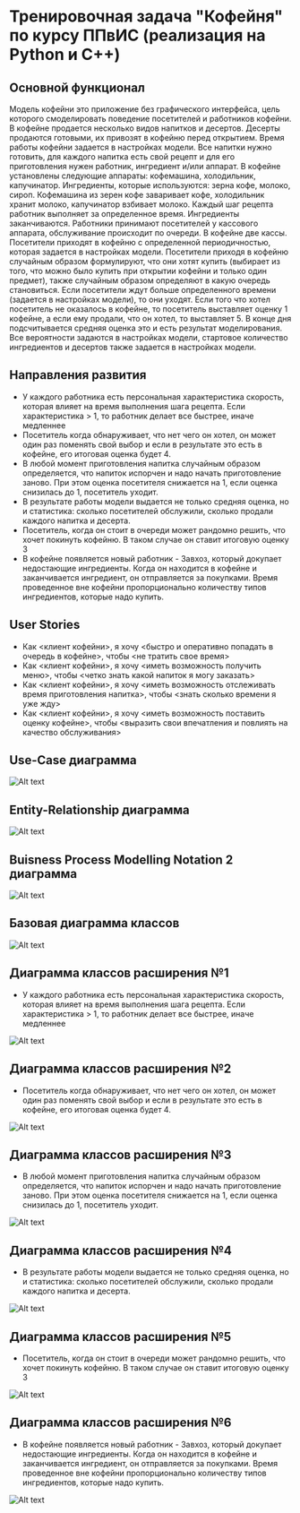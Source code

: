 # Тренировочная задача "Кофейня" по курсу ППвИС (реализация на Python и C++)

## Основной функционал
Модель кофейни это приложение без графического интерфейса, цель которого смоделировать поведение посетителей и работников кофейни. В кофейне продается несколько видов напитков и десертов. Десерты продаются готовыми, их привозят в кофейню перед открытием. Время работы кофейни задается в настройках модели. Все напитки нужно готовить, для каждого напитка есть свой рецепт и для его приготовления нужен работник, ингредиент и/или аппарат. В кофейне установлены следующие аппараты: кофемашина, холодильник, капучинатор. Ингредиенты, которые используются: зерна кофе, молоко, сироп. Кофемашина из зерен кофе заваривает кофе, холодильник хранит молоко, капучинатор взбивает молоко. Каждый шаг рецепта работник выполняет за определенное время. Ингредиенты заканчиваются. Работники принимают посетителей у кассового аппарата, обслуживание происходит по очереди. В кофейне две кассы. Посетители приходят в кофейню с определенной периодичностью, которая задается в настройках модели. Посетители приходя в кофейню случайным образом формулируют, что они хотят купить (выбирает из того, что можно было купить при открытии кофейни и только один предмет), также случайным образом определяют в какую очередь становиться. Если посетители ждут больше определенного времени (задается в настройках модели), то они уходят. Если того что хотел посетитель не оказалось в кофейне, то посетитель выставляет оценку 1 кофейне, а если ему продали, что он хотел, то выставляет 5. В конце дня подсчитывается средняя оценка это и есть результат моделирования. Все вероятности задаются в настройках модели, стартовое количество ингредиентов и десертов также задается в настройках модели.

## Направления развития
- У каждого работника есть персональная характеристика скорость, которая влияет на время выполнения шага рецепта. Если характеристика > 1, то работник делает все быстрее, иначе медленнее
- Посетитель когда обнаруживает, что нет чего он хотел, он может один раз поменять свой выбор и если в результате это есть в кофейне, его итоговая оценка будет 4.
- В любой момент приготовления напитка случайным образом определяется, что напиток испорчен и надо начать приготовление заново. При этом оценка посетителя снижается на 1, если оценка снизилась до 1, посетитель уходит.
- В результате работы модели выдается не только средняя оценка, но и статистика: сколько посетителей обслужили, сколько продали каждого напитка и десерта.
- Посетитель, когда он стоит в очереди может рандомно решить, что хочет покинуть кофейню. В таком случае он ставит итоговую оценку 3
- В кофейне появляется новый работник - Завхоз, который докупает недостающие ингредиенты. Когда он находится в кофейне и заканчивается ингредиент, он отправляется за покупками. Время проведенное вне кофейни пропорционально количеству типов ингредиентов, которые надо купить.

## User Stories
- Как <клиент кофейни>, я хочу <быстро и оперативно попадать в очередь в кофейне>, чтобы <не тратить свое время>
- Как <клиент кофейни>, я хочу <иметь возможность получить меню>, чтобы <четко знать какой напиток я могу заказать>
- Как <клиент кофейни>, я хочу <иметь возможность отслеживать время приготовления напитка>, чтобы <знать сколько времени я уже жду>
- Как <клиент кофейни>, я хочу <иметь возможность поставить оценку кофейне>, чтобы <выразить свои впечатления и повлиять на качество обслуживания>

## Use-Case диаграмма
![Alt text](https://github.com/aswejei/cafe_ppvis/blob/master/docs/use_case_cafe.png "Use-Case диаграмма")

## Entity-Relationship диаграмма
![Alt text](https://github.com/aswejei/cafe_ppvis/blob/master/docs/ER_cafe.png "Entity-Telationship диаграмма")

## Buisness Process Modelling Notation 2 диаграмма
![Alt text](https://github.com/aswejei/cafe_ppvis/blob/master/docs/cafe_bpmn.png "Buisness Process Modelling Notation 2 диаграмма")

## Базовая диаграмма классов
![Alt text](https://github.com/aswejei/cafe_ppvis/blob/master/docs/Class%20Diagrams/base.png "Базовая диаграмма классов")

## Диаграмма классов расширения №1
- У каждого работника есть персональная характеристика скорость, которая влияет на время выполнения шага рецепта. Если характеристика > 1, то работник делает все быстрее, иначе медленнее

![Alt text](https://github.com/aswejei/cafe_ppvis/blob/master/docs/Class%20Diagrams/extension1/Extension1.png "Диаграмма классов расширения №1")

## Диаграмма классов расширения №2
- Посетитель когда обнаруживает, что нет чего он хотел, он может один раз поменять свой выбор и если в результате это есть в кофейне, его итоговая оценка будет 4.

![Alt text](https://github.com/aswejei/cafe_ppvis/blob/master/docs/Class%20Diagrams/extension2/Extension2.png "Диаграмма классов расширения №2")

## Диаграмма классов расширения №3
- В любой момент приготовления напитка случайным образом определяется, что напиток испорчен и надо начать приготовление заново. При этом оценка посетителя снижается на 1, если оценка снизилась до 1, посетитель уходит.

![Alt text](https://github.com/aswejei/cafe_ppvis/blob/master/docs/Class%20Diagrams/extension3/Extension3.png "Диаграмма классов расширения №3")

## Диаграмма классов расширения №4
- В результате работы модели выдается не только средняя оценка, но и статистика: сколько посетителей обслужили, сколько продали каждого напитка и десерта.

![Alt text](https://github.com/aswejei/cafe_ppvis/blob/master/docs/Class%20Diagrams/extension4/Extension4.png "Диаграмма классов расширения №4")

## Диаграмма классов расширения №5
- Посетитель, когда он стоит в очереди может рандомно решить, что хочет покинуть кофейню. В таком случае он ставит итоговую оценку 3

![Alt text](https://github.com/aswejei/cafe_ppvis/blob/master/docs/Class%20Diagrams/extension5/Extension5.png "Диаграмма классов расширения №5")

## Диаграмма классов расширения №6
- В кофейне появляется новый работник - Завхоз, который докупает недостающие ингредиенты. Когда он находится в кофейне и заканчивается ингредиент, он отправляется за покупками. Время проведенное вне кофейни пропорционально количеству типов ингредиентов, которые надо купить.

![Alt text](https://github.com/aswejei/cafe_ppvis/blob/master/docs/Class%20Diagrams/extension6/Extension6.png "Диаграмма классов расширения №6")

